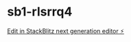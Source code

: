 # sb1-rlsrrq4

[Edit in StackBlitz next generation editor ⚡️](https://stackblitz.com/~/github.com/IncomeStreamSurfer/sb1-rlsrrq4)